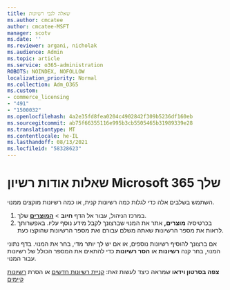 ```yaml
---
title: שאלה לגבי רשיונות
ms.author: cmcatee
author: cmcatee-MSFT
manager: scotv
ms.date: ''
ms.reviewer: argani, nicholak
ms.audience: Admin
ms.topic: article
ms.service: o365-administration
ROBOTS: NOINDEX, NOFOLLOW
localization_priority: Normal
ms.collection: Adm_O365
ms.custom:
- commerce_licensing
- "491"
- "1500032"
ms.openlocfilehash: 4a2e35fd8fea0204c4902842f309b5236df160eb
ms.sourcegitcommit: ab75f66355116e995b3cb5505465b31989339e28
ms.translationtype: MT
ms.contentlocale: he-IL
ms.lasthandoff: 08/13/2021
ms.locfileid: "58328623"
---
```

# <a name="questions-about-your-microsoft-365-license"></a>שאלות אודות רשיון Microsoft 365 שלך

השתמש בשלבים אלה כדי לגלות כמה רשיונות קנית, או כמה רשיונות מוקצים ממנוי.
  
1. במרכז הניהול, עבור אל הדף **חיוב** \> **[המוצרים](https://go.microsoft.com/fwlink/p/?linkid=842054)** שלך.
2. בכרטיסיה **מוצרים,** אתר את המנוי שברצונך לקבל מידע נוסף עליו. באפשרותך לראות את מספר הרשיונות שאתה משלם עבורם ואת מספר הרשיונות שהוקצו כעת.

אם ברצונך להוסיף רשיונות נוספים, או אם יש לך יותר מדי, בחר את המנוי. בדף נתוני המנוי, בחר קנה **רשיונות** או **הסר רשיונות** כדי להתאים את המספר הכולל של רשיונות עבור המנוי.

**צפה בסרטון וידאו** שמראה כיצד לעשות זאת: [קניית רשיונות חדשים](https://go.microsoft.com/fwlink/p/?linkid=2154857) או הסרת [רשיונות קיימים](https://go.microsoft.com/fwlink/p/?linkid=2154938)